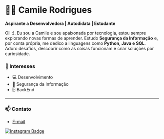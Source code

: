 # 👩‍💻 Camile Rodrigues

**Aspirante a Desenvolvedora | Autodidata | Estudante**

Oii :). Eu sou a Camile e sou apaixonada por tecnologia, estou sempre explorando novas formas de aprender. Estudo **Segurança da Informação** e, por conta própria, me dedico a linguagens como **Python, Java e SQL**. Adoro desafios, descobrir como as coisas funcionam e criar soluções por curiosidade.


### 🔹 Interesses
- 💻 Desenvolvimento  
- 🔐 Segurança da Informação  
- 🗄️ BackEnd 

---

### 📫 Contato  
- [E-mail](camile.vitoriar2003@gmail.com)

[![Instagram Badge](https://img.shields.io/badge/-Instagram-pink?style=flat-square&logo=Instagram&logoColor=white&link=https://www.instagram.com/camivnr/)](https://www.instagram.com/camivnr/) 
